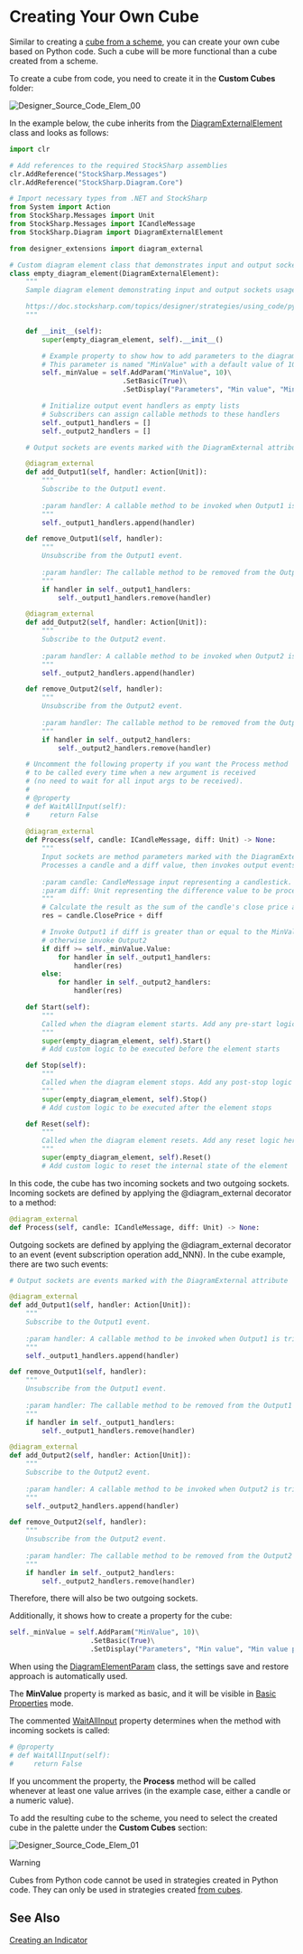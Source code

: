 # Creating Your Own Cube

Similar to creating a [cube from a scheme](../../using_visual_designer/composite_elements.md), you can create your own cube based on Python code. Such a cube will be more functional than a cube created from a scheme.

To create a cube from code, you need to create it in the **Custom Cubes** folder:

![Designer_Source_Code_Elem_00](../../../../../images/designer_source_code_elem_00.png)

In the example below, the cube inherits from the [DiagramExternalElement](xref:StockSharp.Diagram.DiagramExternalElement) class and looks as follows:

```python
import clr

# Add references to the required StockSharp assemblies
clr.AddReference("StockSharp.Messages")
clr.AddReference("StockSharp.Diagram.Core")

# Import necessary types from .NET and StockSharp
from System import Action
from StockSharp.Messages import Unit
from StockSharp.Messages import ICandleMessage
from StockSharp.Diagram import DiagramExternalElement

from designer_extensions import diagram_external

# Custom diagram element class that demonstrates input and output sockets usage
class empty_diagram_element(DiagramExternalElement):
    """
    Sample diagram element demonstrating input and output sockets usage.

    https://doc.stocksharp.com/topics/designer/strategies/using_code/python/creating_your_own_cube.html
    """

    def __init__(self):
        super(empty_diagram_element, self).__init__()

        # Example property to show how to add parameters to the diagram element
        # This parameter is named "MinValue" with a default value of 10
        self._minValue = self.AddParam("MinValue", 10)\
                            .SetBasic(True)\
                            .SetDisplay("Parameters", "Min value", "Min value parameter description", 10)

        # Initialize output event handlers as empty lists
        # Subscribers can assign callable methods to these handlers
        self._output1_handlers = []
        self._output2_handlers = []

    # Output sockets are events marked with the DiagramExternal attribute

    @diagram_external
    def add_Output1(self, handler: Action[Unit]):
        """
        Subscribe to the Output1 event.
        
        :param handler: A callable method to be invoked when Output1 is triggered.
        """
        self._output1_handlers.append(handler)

    def remove_Output1(self, handler):
        """
        Unsubscribe from the Output1 event.
        
        :param handler: The callable method to be removed from the Output1 subscribers.
        """
        if handler in self._output1_handlers:
            self._output1_handlers.remove(handler)

    @diagram_external
    def add_Output2(self, handler: Action[Unit]):
        """
        Subscribe to the Output2 event.
        
        :param handler: A callable method to be invoked when Output2 is triggered.
        """
        self._output2_handlers.append(handler)

    def remove_Output2(self, handler):
        """
        Unsubscribe from the Output2 event.
        
        :param handler: The callable method to be removed from the Output2 subscribers.
        """
        if handler in self._output2_handlers:
            self._output2_handlers.remove(handler)

    # Uncomment the following property if you want the Process method 
    # to be called every time when a new argument is received
    # (no need to wait for all input args to be received).
    #
    # @property
    # def WaitAllInput(self):
    #     return False
    
    @diagram_external
    def Process(self, candle: ICandleMessage, diff: Unit) -> None:
        """
        Input sockets are method parameters marked with the DiagramExternal attribute.
        Processes a candle and a diff value, then invokes output events based on the logic.
        
        :param candle: CandleMessage input representing a candlestick.
        :param diff: Unit representing the difference value to be processed.
        """
        # Calculate the result as the sum of the candle's close price and the diff value
        res = candle.ClosePrice + diff

        # Invoke Output1 if diff is greater than or equal to the MinValue parameter,
        # otherwise invoke Output2
        if diff >= self._minValue.Value:
            for handler in self._output1_handlers:
                handler(res)
        else:
            for handler in self._output2_handlers:
                handler(res)

    def Start(self):
        """
        Called when the diagram element starts. Add any pre-start logic here.
        """
        super(empty_diagram_element, self).Start()
        # Add custom logic to be executed before the element starts

    def Stop(self):
        """
        Called when the diagram element stops. Add any post-stop logic here.
        """
        super(empty_diagram_element, self).Stop()
        # Add custom logic to be executed after the element stops

    def Reset(self):
        """
        Called when the diagram element resets. Add any reset logic here.
        """
        super(empty_diagram_element, self).Reset()
        # Add custom logic to reset the internal state of the element
```

In this code, the cube has two incoming sockets and two outgoing sockets. Incoming sockets are defined by applying the @diagram_external decorator to a method:

```python
@diagram_external
def Process(self, candle: ICandleMessage, diff: Unit) -> None:
```

Outgoing sockets are defined by applying the @diagram_external decorator to an event (event subscription operation add_NNN). In the cube example, there are two such events:

```python
# Output sockets are events marked with the DiagramExternal attribute

@diagram_external
def add_Output1(self, handler: Action[Unit]):
    """
    Subscribe to the Output1 event.
    
    :param handler: A callable method to be invoked when Output1 is triggered.
    """
    self._output1_handlers.append(handler)

def remove_Output1(self, handler):
    """
    Unsubscribe from the Output1 event.
    
    :param handler: The callable method to be removed from the Output1 subscribers.
    """
    if handler in self._output1_handlers:
        self._output1_handlers.remove(handler)

@diagram_external
def add_Output2(self, handler: Action[Unit]):
    """
    Subscribe to the Output2 event.
    
    :param handler: A callable method to be invoked when Output2 is triggered.
    """
    self._output2_handlers.append(handler)

def remove_Output2(self, handler):
    """
    Unsubscribe from the Output2 event.
    
    :param handler: The callable method to be removed from the Output2 subscribers.
    """
    if handler in self._output2_handlers:
        self._output2_handlers.remove(handler)
```

Therefore, there will also be two outgoing sockets.

Additionally, it shows how to create a property for the cube:

```python
self._minValue = self.AddParam("MinValue", 10)\
                    .SetBasic(True)\
                    .SetDisplay("Parameters", "Min value", "Min value parameter description", 10)
```

When using the [DiagramElementParam](xref:StockSharp.Diagram.DiagramElementParam`1) class, the settings save and restore approach is automatically used.

The **MinValue** property is marked as basic, and it will be visible in [Basic Properties](../../using_visual_designer/diagram_panel.md) mode.

The commented [WaitAllInput](xref:StockSharp.Diagram.DiagramExternalElement.WaitAllInput) property determines when the method with incoming sockets is called:

```python
# @property
# def WaitAllInput(self):
#     return False
```

If you uncomment the property, the **Process** method will be called whenever at least one value arrives (in the example case, either a candle or a numeric value).

To add the resulting cube to the scheme, you need to select the created cube in the palette under the **Custom Cubes** section:

![Designer_Source_Code_Elem_01](../../../../../images/designer_source_code_elem_01.png)

> [!WARNING] 
> Cubes from Python code cannot be used in strategies created in Python code. They can only be used in strategies created [from cubes](../../using_visual_designer.md).

## See Also

[Creating an Indicator](create_own_indicator.md)